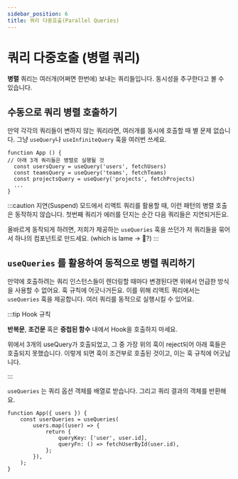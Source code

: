 ```yaml
---
sidebar_position: 6
title: 쿼리 다중호출(Parallel Queries)
---
```


# 쿼리 다중호출 (병렬 쿼리)

**병렬** 쿼리는 여러개(어쩌면 한번에) 보내는 쿼리들입니다. 동시성을 추구한다고 볼 수 있습니다.

## 수동으로 쿼리 병렬 호출하기

만약 각각의 쿼리들이 변하지 않는 쿼리라면, 여러개를 동시에 호출할 때 별 문제 없습니다. 그냥 `useQuery`나 `useInfiniteQuery` 훅을 여러번 쓰세요.

```tsx
function App () {
// 아래 3개 쿼리들은 병렬로 실행될 것
  const usersQuery = useQuery('users', fetchUsers)
  const teamsQuery = useQuery('teams', fetchTeams)
  const projectsQuery = useQuery('projects', fetchProjects)
  ...
}
```

:::caution
지연(Suspend) 모드에서 리액트 쿼리를 활용할 때, 이런 패턴의 병렬 호출은 동작하지 않습니다. 첫번째 쿼리가 에러를 던지는 순간 다음 쿼리들은 지연되거든요.

올바르게 동작되게 하려면, 저희가 제공하는 `useQueries` 훅을 쓰던가 저 쿼리들을 묶어서 하나의 컴포넌트로 만드세요. (which is lame → 🤔?)
:::

## **`useQueries` 를 활용하여 동적으로 병렬 쿼리하기**

만약에 호출하려는 쿼리 인스턴스들이 렌더링할 때마다 변경된다면 위에서 언급한 방식을 사용할 수 없어요. 훅 규칙에 어긋나거든요. 이를 위해 리액트 쿼리에서는 `useQueries` 훅을 제공합니다. 여러 쿼리를 동적으로 실행시킬 수 있어요.

:::tip Hook 규칙

**반복문**, **조건문** 혹은 **중첩된 함수** 내에서 Hook을 호출하지 마세요.

위에서 3개의 useQuery가 호출되었고, 그 중 가장 위의 훅이 reject되어 아래 훅들은 호출되지 못했습니다.
이렇게 되면 훅이 조건부로 호출된 것이고, 이는 훅 규칙에 어긋납니다.

:::

`useQueries` 는 쿼리 옵션 객체를 배열로 받습니다. 그리고 쿼리 결과의 객체를 반환해요.

```tsx
function App({ users }) {
    const userQueries = useQueries(
        users.map((user) => {
            return {
                queryKey: ['user', user.id],
                queryFn: () => fetchUserById(user.id),
            };
        }),
    );
}
```
